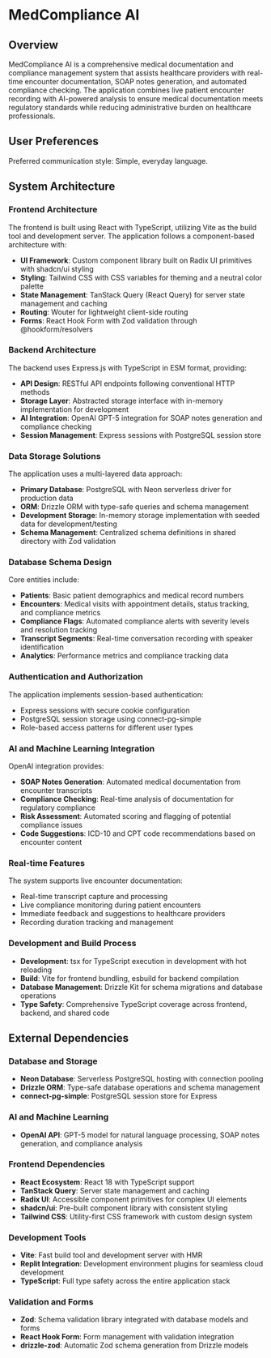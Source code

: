 # MedCompliance AI

## Overview

MedCompliance AI is a comprehensive medical documentation and compliance management system that assists healthcare providers with real-time encounter documentation, SOAP notes generation, and automated compliance checking. The application combines live patient encounter recording with AI-powered analysis to ensure medical documentation meets regulatory standards while reducing administrative burden on healthcare professionals.

## User Preferences

Preferred communication style: Simple, everyday language.

## System Architecture

### Frontend Architecture
The frontend is built using React with TypeScript, utilizing Vite as the build tool and development server. The application follows a component-based architecture with:

- **UI Framework**: Custom component library built on Radix UI primitives with shadcn/ui styling
- **Styling**: Tailwind CSS with CSS variables for theming and a neutral color palette
- **State Management**: TanStack Query (React Query) for server state management and caching
- **Routing**: Wouter for lightweight client-side routing
- **Forms**: React Hook Form with Zod validation through @hookform/resolvers

### Backend Architecture
The backend uses Express.js with TypeScript in ESM format, providing:

- **API Design**: RESTful API endpoints following conventional HTTP methods
- **Storage Layer**: Abstracted storage interface with in-memory implementation for development
- **AI Integration**: OpenAI GPT-5 integration for SOAP notes generation and compliance checking
- **Session Management**: Express sessions with PostgreSQL session store

### Data Storage Solutions
The application uses a multi-layered data approach:

- **Primary Database**: PostgreSQL with Neon serverless driver for production data
- **ORM**: Drizzle ORM with type-safe queries and schema management
- **Development Storage**: In-memory storage implementation with seeded data for development/testing
- **Schema Management**: Centralized schema definitions in shared directory with Zod validation

### Database Schema Design
Core entities include:
- **Patients**: Basic patient demographics and medical record numbers
- **Encounters**: Medical visits with appointment details, status tracking, and compliance metrics
- **Compliance Flags**: Automated compliance alerts with severity levels and resolution tracking
- **Transcript Segments**: Real-time conversation recording with speaker identification
- **Analytics**: Performance metrics and compliance tracking data

### Authentication and Authorization
The application implements session-based authentication:
- Express sessions with secure cookie configuration
- PostgreSQL session storage using connect-pg-simple
- Role-based access patterns for different user types

### AI and Machine Learning Integration
OpenAI integration provides:
- **SOAP Notes Generation**: Automated medical documentation from encounter transcripts
- **Compliance Checking**: Real-time analysis of documentation for regulatory compliance
- **Risk Assessment**: Automated scoring and flagging of potential compliance issues
- **Code Suggestions**: ICD-10 and CPT code recommendations based on encounter content

### Real-time Features
The system supports live encounter documentation:
- Real-time transcript capture and processing
- Live compliance monitoring during patient encounters
- Immediate feedback and suggestions to healthcare providers
- Recording duration tracking and management

### Development and Build Process
- **Development**: tsx for TypeScript execution in development with hot reloading
- **Build**: Vite for frontend bundling, esbuild for backend compilation
- **Database Management**: Drizzle Kit for schema migrations and database operations
- **Type Safety**: Comprehensive TypeScript coverage across frontend, backend, and shared code

## External Dependencies

### Database and Storage
- **Neon Database**: Serverless PostgreSQL hosting with connection pooling
- **Drizzle ORM**: Type-safe database operations and schema management
- **connect-pg-simple**: PostgreSQL session store for Express

### AI and Machine Learning
- **OpenAI API**: GPT-5 model for natural language processing, SOAP notes generation, and compliance analysis

### Frontend Dependencies
- **React Ecosystem**: React 18 with TypeScript support
- **TanStack Query**: Server state management and caching
- **Radix UI**: Accessible component primitives for complex UI elements
- **shadcn/ui**: Pre-built component library with consistent styling
- **Tailwind CSS**: Utility-first CSS framework with custom design system

### Development Tools
- **Vite**: Fast build tool and development server with HMR
- **Replit Integration**: Development environment plugins for seamless cloud development
- **TypeScript**: Full type safety across the entire application stack

### Validation and Forms
- **Zod**: Schema validation library integrated with database models and forms
- **React Hook Form**: Form management with validation integration
- **drizzle-zod**: Automatic Zod schema generation from Drizzle models
